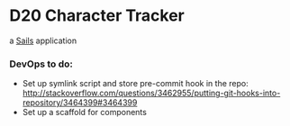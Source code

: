 # D20 Character Tracker

a [Sails](http://sailsjs.org) application

### DevOps to do:

 - Set up symlink script and store pre-commit hook in the repo: http://stackoverflow.com/questions/3462955/putting-git-hooks-into-repository/3464399#3464399
 - Set up a scaffold for components
